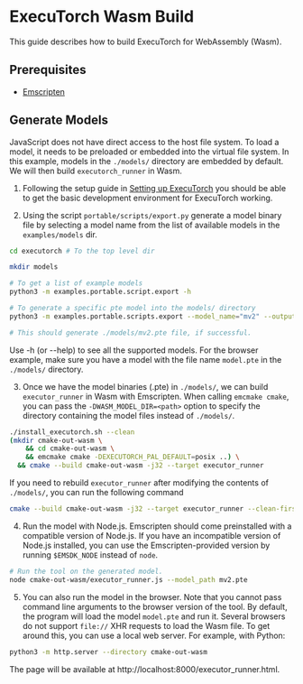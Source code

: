 # ExecuTorch Wasm Build

This guide describes how to build ExecuTorch for WebAssembly (Wasm).

## Prerequisites

- [Emscripten](https://emscripten.org/docs/getting_started/Tutorial.html)

## Generate Models

JavaScript does not have direct access to the host file system. To load a model, it needs to be preloaded or embedded into the virtual file system. In this example, models in the `./models/` directory are embedded by default. We will then build `executorch_runner` in Wasm.

1. Following the setup guide in [Setting up ExecuTorch](https://pytorch.org/executorch/main/getting-started-setup)
you should be able to get the basic development environment for ExecuTorch working.

2. Using the script `portable/scripts/export.py` generate a model binary file by selecting a
model name from the list of available models in the `examples/models` dir.

```bash
cd executorch # To the top level dir

mkdir models

# To get a list of example models
python3 -m examples.portable.script.export -h

# To generate a specific pte model into the models/ directory
python3 -m examples.portable.scripts.export --model_name="mv2" --output_dir="models/" # for MobileNetv2

# This should generate ./models/mv2.pte file, if successful.
```

Use -h (or --help) to see all the supported models. For the browser example, make sure you have a model with the file name `model.pte` in the `./models/` directory.

3. Once we have the model binaries (.pte) in `./models/`, we can build `executor_runner` in Wasm with Emscripten. When calling `emcmake cmake`, you can pass the `-DWASM_MODEL_DIR=<path>` option to specify the directory containing the model files instead of `./models/`.

```bash
./install_executorch.sh --clean
(mkdir cmake-out-wasm \
    && cd cmake-out-wasm \
    && emcmake cmake -DEXECUTORCH_PAL_DEFAULT=posix ..) \
  && cmake --build cmake-out-wasm -j32 --target executor_runner
```

If you need to rebuild `executor_runner` after modifying the contents of `./models/`, you can run the following command

```bash
cmake --build cmake-out-wasm -j32 --target executor_runner --clean-first
```

4. Run the model with Node.js. Emscripten should come preinstalled with a compatible version of Node.js. If you have an incompatible version of Node.js installed, you can use the Emscripten-provided version by running `$EMSDK_NODE` instead of `node`.

```bash
# Run the tool on the generated model.
node cmake-out-wasm/executor_runner.js --model_path mv2.pte
```

5. You can also run the model in the browser. Note that you cannot pass command line arguments to the browser version of the tool. By default, the program will load the model `model.pte` and run it. Several browsers do not support `file://` XHR requests to load the Wasm file. To get around this, you can use a local web server. For example, with Python:

```bash
python3 -m http.server --directory cmake-out-wasm
```

The page will be available at http://localhost:8000/executor_runner.html.
